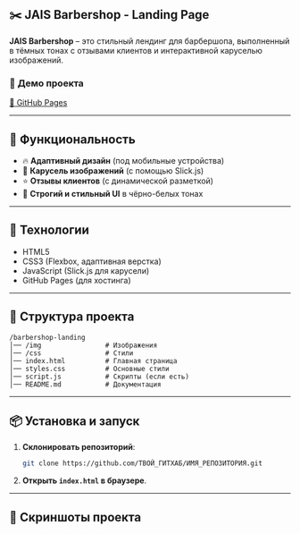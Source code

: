 ## ✂️ JAIS Barbershop - Landing Page

**JAIS Barbershop** – это стильный лендинг для барбершопа, выполненный в тёмных тонах с отзывами клиентов и интерактивной каруселью изображений.

### 🚀 **Демо проекта**

[🔗 GitHub Pages](https://teragigabyte.github.io/barbershop-mobile-landing/)

---

## 📌 **Функциональность**

- 🔥 **Адаптивный дизайн** (под мобильные устройства)
- 🎠 **Карусель изображений** (с помощью Slick.js)
- ⭐ **Отзывы клиентов** (с динамической разметкой)
- 🎨 **Строгий и стильный UI** в чёрно-белых тонах

---

## 🔧 **Технологии**

- HTML5
- CSS3 (Flexbox, адаптивная верстка)
- JavaScript (Slick.js для карусели)
- GitHub Pages (для хостинга)

---

## 📂 **Структура проекта**

```
/barbershop-landing
│── /img                # Изображения
│── /css                # Стили
│── index.html          # Главная страница
│── styles.css          # Основные стили
│── script.js           # Скрипты (если есть)
│── README.md           # Документация
```

---

## 📦 **Установка и запуск**

1. **Склонировать репозиторий**:
   ```bash
   git clone https://github.com/ТВОЙ_ГИТХАБ/ИМЯ_РЕПОЗИТОРИЯ.git
   ```
2. **Открыть `index.html` в браузере**.

---

## 📸 **Скриншоты проекта**
